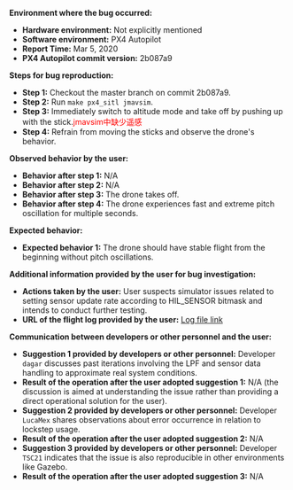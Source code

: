 **Environment where the bug occurred:**

- **Hardware environment:** Not explicitly mentioned
- **Software environment:** PX4 Autopilot 
- **Report Time:** Mar 5, 2020
- **PX4 Autopilot commit version:** 2b087a9

**Steps for bug reproduction:**

- **Step 1:** Checkout the master branch on commit 2b087a9.
- **Step 2:** Run `make px4_sitl jmavsim`.
- **Step 3:** Immediately switch to altitude mode and take off by pushing up with the stick.<font color='red'>jmavsim中缺少遥感</font>
- **Step 4:** Refrain from moving the sticks and observe the drone's behavior.

**Observed behavior by the user:**

- **Behavior after step 1:** N/A
- **Behavior after step 2:** N/A
- **Behavior after step 3:** The drone takes off.
- **Behavior after step 4:** The drone experiences fast and extreme pitch oscillation for multiple seconds.

**Expected behavior:**

- **Expected behavior 1:** The drone should have stable flight from the beginning without pitch oscillations.

**Additional information provided by the user for bug investigation:**

- **Actions taken by the user:** User suspects simulator issues related to setting sensor update rate according to HIL_SENSOR bitmask and intends to conduct further testing.
- **URL of the flight log provided by the user:** [Log file link](https://logs.px4.io/plot_app?log=44c727a2-9b7c-43e7-b86d-f4d58e5e50d3)

**Communication between developers or other personnel and the user:**

- **Suggestion 1 provided by developers or other personnel:** Developer `dagar` discusses past iterations involving the LPF and sensor data handling to approximate real system conditions.
- **Result of the operation after the user adopted suggestion 1:** N/A (the discussion is aimed at understanding the issue rather than providing a direct operational solution for the user).
- **Suggestion 2 provided by developers or other personnel:** Developer `LucaMex` shares observations about error occurrence in relation to lockstep usage.
- **Result of the operation after the user adopted suggestion 2:** N/A
- **Suggestion 3 provided by developers or other personnel:** Developer `TSC21` indicates that the issue is also reproducible in other environments like Gazebo.
- **Result of the operation after the user adopted suggestion 3:** N/A

